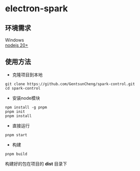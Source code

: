 # electron-spark
## 环境需求
Windows  
[nodejs 20+](https://nodejs.cn/download/)
## 使用方法
- 克隆项目到本地
```shell
git clone https://github.com/GentsunCheng/spark-control.git
cd spark-control
```
- 安装node模块
```shell
npm install -g pnpm
pnpm init
pnpm install
```
- 直接运行
```shell
pnpm start
```
- 构建
```shell
pnpm build
```
构建好的包在项目的 **dist** 目录下